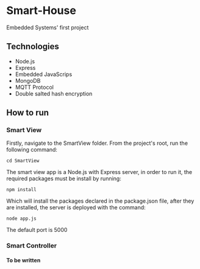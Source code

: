 # Smart-House

Embedded Systems' first project

## Technologies

- Node.js
- Express
- Embedded JavaScrips
- MongoDB
- MQTT Protocol
- Double salted hash encryption

## How to run

### Smart View

Firstly, navigate to the SmartView folder. From the project's root, run the following command:

`cd SmartView`

The smart view app is a Node.js with Express server, in order to run it, the required packages must be install by running:

`npm install`

Which will install the packages declared in the package.json file, after they are installed, the server is deployed with the command:

`node app.js`

The default port is 5000

### Smart Controller

#### To be written
